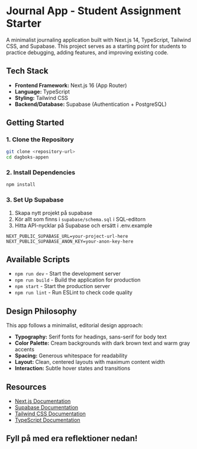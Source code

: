 # Journal App - Student Assignment Starter

A minimalist journaling application built with Next.js 14, TypeScript, Tailwind CSS, and Supabase. This project serves as a starting point for students to practice debugging, adding features, and improving existing code.


## Tech Stack

- **Frontend Framework:** Next.js 16 (App Router)
- **Language:** TypeScript
- **Styling:** Tailwind CSS
- **Backend/Database:** Supabase (Authentication + PostgreSQL)

## Getting Started

### 1. Clone the Repository

```bash
git clone <repository-url>
cd dagboks-appen
```

### 2. Install Dependencies

```bash
npm install
```

### 3. Set Up Supabase

1. Skapa nytt projekt på supabase
2. Kör allt som finns i `supabase/schema.sql` i SQL-editorn
3. Hitta API-nycklar på Supabase och ersätt i .env.example

```env
NEXT_PUBLIC_SUPABASE_URL=your-project-url-here
NEXT_PUBLIC_SUPABASE_ANON_KEY=your-anon-key-here
```

## Available Scripts

- `npm run dev` - Start the development server
- `npm run build` - Build the application for production
- `npm start` - Start the production server
- `npm run lint` - Run ESLint to check code quality

## Design Philosophy

This app follows a minimalist, editorial design approach:

- **Typography:** Serif fonts for headings, sans-serif for body text
- **Color Palette:** Cream backgrounds with dark brown text and warm gray accents
- **Spacing:** Generous whitespace for readability
- **Layout:** Clean, centered layouts with maximum content width
- **Interaction:** Subtle hover states and transitions


## Resources

- [Next.js Documentation](https://nextjs.org/docs)
- [Supabase Documentation](https://supabase.com/docs)
- [Tailwind CSS Documentation](https://tailwindcss.com/docs)
- [TypeScript Documentation](https://www.typescriptlang.org/docs)

## Fyll på med era reflektioner nedan!